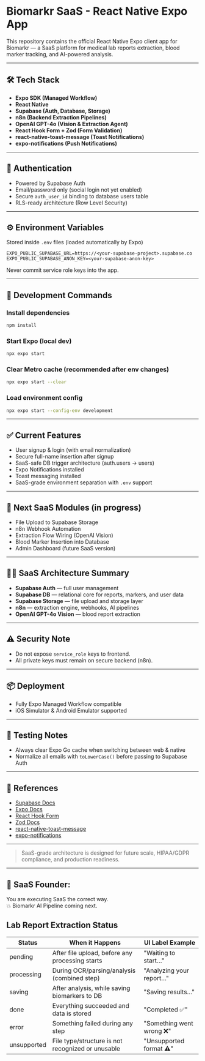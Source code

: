 # Biomarkr SaaS - React Native Expo App

This repository contains the official React Native Expo client app for Biomarkr — a SaaS platform for medical lab reports extraction, blood marker tracking, and AI-powered analysis.

---

## 🛠 Tech Stack

- **Expo SDK (Managed Workflow)**
- **React Native**
- **Supabase (Auth, Database, Storage)**
- **n8n (Backend Extraction Pipelines)**
- **OpenAI GPT-4o (Vision & Extraction Agent)**
- **React Hook Form + Zod (Form Validation)**
- **react-native-toast-message (Toast Notifications)**
- **expo-notifications (Push Notifications)**

---

## 🔐 Authentication

- Powered by Supabase Auth
- Email/password only (social login not yet enabled)
- Secure `auth_user_id` binding to database users table
- RLS-ready architecture (Row Level Security)

---

## ⚙ Environment Variables

Stored inside `.env` files (loaded automatically by Expo)

```env
EXPO_PUBLIC_SUPABASE_URL=https://<your-supabase-project>.supabase.co
EXPO_PUBLIC_SUPABASE_ANON_KEY=<your-supabase-anon-key>
```

Never commit service role keys into the app.

---

## 🚀 Development Commands

### Install dependencies

```bash
npm install
```

### Start Expo (local dev)

```bash
npx expo start
```

### Clear Metro cache (recommended after env changes)

```bash
npx expo start --clear
```

### Load environment config

```bash
npx expo start --config-env development
```

---

## ✅ Current Features

- User signup & login (with email normalization)
- Secure full-name insertion after signup
- SaaS-safe DB trigger architecture (auth.users → users)
- Expo Notifications installed
- Toast messaging installed
- SaaS-grade environment separation with `.env` support

---

## 🔬 Next SaaS Modules (in progress)

- File Upload to Supabase Storage
- n8n Webhook Automation
- Extraction Flow Wiring (OpenAI Vision)
- Blood Marker Insertion into Database
- Admin Dashboard (future SaaS version)

---

## 👩‍💻 SaaS Architecture Summary

- **Supabase Auth** — full user management
- **Supabase DB** — relational core for reports, markers, and user data
- **Supabase Storage** — file upload and storage layer
- **n8n** — extraction engine, webhooks, AI pipelines
- **OpenAI GPT-4o Vision** — blood report extraction

---

## ⚠ Security Note

- Do not expose `service_role` keys to frontend.
- All private keys must remain on secure backend (n8n).

---

## 📦 Deployment

- Fully Expo Managed Workflow compatible
- iOS Simulator & Android Emulator supported

---

## 🧲 Testing Notes

- Always clear Expo Go cache when switching between web & native
- Normalize all emails with `toLowerCase()` before passing to Supabase Auth

---

## 🔗 References

- [Supabase Docs](https://supabase.com/docs)
- [Expo Docs](https://docs.expo.dev/)
- [React Hook Form](https://react-hook-form.com/)
- [Zod Docs](https://zod.dev/)
- [react-native-toast-message](https://github.com/calintamas/react-native-toast-message)
- [expo-notifications](https://docs.expo.dev/versions/latest/sdk/notifications/)

---

> SaaS-grade architecture is designed for future scale, HIPAA/GDPR compliance, and production readiness.

---

## 🚀 SaaS Founder:

You are executing SaaS the correct way.\
💥 Biomarkr AI Pipeline coming next.

## Lab Report Extraction Status

| Status      | When it Happens                                   | UI Label Example          |
| ----------- | ------------------------------------------------- | ------------------------- |
| pending     | After file upload, before any processing starts   | "Waiting to start…"       |
| processing  | During OCR/parsing/analysis (combined step)       | "Analyzing your report…"  |
| saving      | After analysis, while saving biomarkers to DB     | "Saving results…"         |
| done        | Everything succeeded and data is stored           | "Completed ✅"            |
| error       | Something failed during any step                  | "Something went wrong ❌" |
| unsupported | File type/structure is not recognized or unusable | "Unsupported format ⚠️"   |
